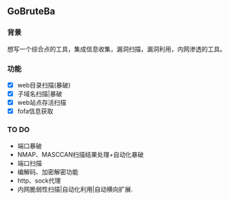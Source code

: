 ## GoBruteBa
### 背景
想写一个综合点的工具，集成信息收集，漏洞扫描，漏洞利用，内网渗透的工具。

### 功能
- [x] web目录扫描(暴破)
- [x] 子域名扫描|暴破
- [x] web站点存活扫描
- [x] fofa信息获取

### TO DO
* 端口暴破
* NMAP、MASCCAN扫描结果处理+自动化暴破
* 端口扫描
* 编解码、加密解密功能
* http、sock代理
* 内网脆弱性扫描|自动化利用|自动横向扩展.
